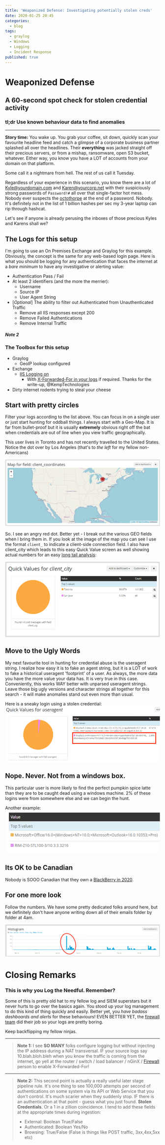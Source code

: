 ```yaml
---
title: 'Weaponized Defense: Investigating potentially stolen creds'
date: 2020-01-25 20:45
categories:
  - blog
tags:
  - graylog
  - Windows
  - Logging
  - Incident Response
published: true
---
```


# Weaponized Defense
## A 60-second spot check for stolen credential activity

### tl;dr Use known behaviour data to find anomalies
---


**Story time:** You wake up.  You grab your coffee, sit down, quickly scan your favourite headline feed and catch a glimpse of a corporate business partner splashed all over the headlines.  Their **everything** was jacked straight off their precious servers, or from a mishap, ransomware, open S3 bucket, whatever.  Either way, you know you have a LOT of accounts from your domain on that platform.

Some call it a nightmare from hell.  The rest of us call it Tuesday. 


Regardless of your experience in this scenario, you know there are a lot of [Kyle@yourdomain.com](mailto:chief@blueteam.ninja) and [Karen@yourcorp.net](mailto:chief@blueteam.ninja) with their suspiciously strong passwords of `Password!#` all over that single-factor hot mess.  Nobody ever suspects the [octothorpe](https://www.lexico.com/en/definition/octothorp) at the end of a password.  Nobody.  It's definitely not in the list of 1 billion hashes per sec my 3-year laptop can rip through hashcat. 

Let's see if anyone is already perusing the inboxes of those precious Kyles and Karens shall we?  

## The Logs for this setup

I'm going to use an On Premises Exchange and Graylog for this example.  Obviously, the concept is the same for any web-based login page.  Here is what you should be logging for any authentication that faces the internet at a *bare minimum* to have any investigative or alerting value: 

*  Authentication Pass / Fail
*  At least 2 identifiers (and the more the merrier):
    * Username
    * Source IP
    * User Agent String
* [*Optional*] The ability to filter out Authenticated from Unauthenticated Traffic
    * Remove all IIS responses except 200
    * Remove Failed Authentications
    * Remove Internal Traffic

##### Note 2

### The Toolbox for this setup

* Graylog
    * GeoIP lookup configured
* Exchange
    * [IIS Logging on](https://docs.microsoft.com/en-us/iis/manage/provisioning-and-managing-iis/configure-logging-in-iis)
        * With [X-Forwarded-For in your logs](https://support.kemptechnologies.com/hc/en-us/articles/360002861712-Adding-The-X-Forwarded-For-Header-and-Configuring-IIS-Logging) if required.  Thanks for the write-up, @KempTechnologies
* Dirty internet rodents trying to steal your cheese

## Start with pretty circles

Filter your logs according to the list above.  You can focus in on a single user or just start hunting for oddball things.  I always start with a Geo-Map.  It is far from bullet-proof but it is usually **extremely** obvious right off the bat when credentials are out of line when you view traffic geographically. 

This user lives in Toronto and has not recently travelled to the United States.  Notice the dot over by Los Angeles (that's to *the left* for my fellow non-Americans)

![](/assets/images/2020-01-24-17-24-11.png)

So.  I see an angry red dot. 
Better yet - I break out the various GEO fields when I bring them in.  If you look at the image of the map you can see I use the format `client_` to indicate a client-side connection field.  I also have client_city which leads to this easy Quick Value screen as well showing actual numbers for an easy [long tail analysis](https://en.wikipedia.org/wiki/Long_tail): 

![](/assets/images/2020-01-24-17-29-03.png)

## Move to the Ugly Words

My next favourite tool in hunting for credential abuse is the useragent string.  I realize how easy it is to fake an agent string, but it is a LOT of work to fake a historical useragent 'footprint' of a user.  As always, the more data you have the more value your data has.  It is very true in this case.  Conveniently, this works WAY better with unparsed useragent strings.  Leave those big ugly versions and character strings all together for this search - it will make anomalies stand out even more than usual.

Here is a sneaky login using a stolen credential: 
![](/assets/images/2020-01-24-17-40-21.png)

## Nope.  Never.  Not from a windows box.
This particular user is more likely to find the perfect pumpkin spice latte than they are to be caught dead using a windows machine.  2% of these logins were from somewhere else and we can begin the hunt.  

Another example:
![](/assets/images/2020-01-24-17-52-44.png)

## Its OK to be Canadian

Nobody is SOOO Canadian that they own a [BlackBerry in 2020](http://www.quickmeme.com/img/f1/f19cb1f69c4ee1bfeb5ea8ca3ed25ac89f142b84ca6b273a1a060d5f7c7939a5.jpg).  


## For one more look

Follow the numbers.  We have some pretty dedicated folks around here, but we definitely don't have anyone writing down all of their emails folder by folder at 4am.

![](/assets/images/2020-01-24-17-58-35.png)


# Closing Remarks
### This is why you Log the Needful.  Remember?

Some of this is pretty old hat to my fellow log and SIEM superstars but it never hurts to go over the basics again.  You stood up your log management to do this kind of thing quickly and easily.  Better yet, you *have badass dashboards and alerts* for these behaviours!  EVEN BETTER YET, the [firewall team](https://isitthefirewall.net) did their job so your logs are pretty boring. 

Keep backflipping my fellow ninjas. 

---

>**Note 1:** I see **SO MANY** folks configure logging but without injecting the IP address during a NAT transversal.  IF your source logs say 10.blah.bloh.bleh when you know the traffic is coming from the internet, go yell at the router / switch / load balancer / nGinX / [Firewall](https://isitthefirewall.net) person to enable X-Forwarded-For!

---

> **Note 2:** This second point is actually a really useful later stage pipeline rule.  It's one thing to see 100,000 attempts per second of authentications on some system via its API or Web Service that you don't control.  It's much scarier when they suddenly stop.  IF there is an authentication at that point - guess what you just found.  **Stolen Credentials**.  Or a 1 in a zillion coincidence.  I tend to add these fields at the appropriate times during ingestion: 
>- External: Boolean True/False
>- Authenticated:  Boolean Yes/No
>- Browsing: True/False (False is things like POST traffic, 3xx,4xx,5xx etc)
